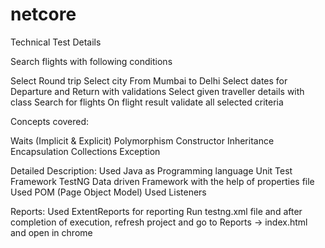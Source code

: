# netcore

Technical Test Details 

Search flights with following conditions

Select Round trip
Select city From Mumbai to Delhi
Select dates for Departure and Return with validations
Select given traveller details with class
Search for flights
On flight result validate all selected criteria

Concepts covered:

Waits (Implicit & Explicit)
Polymorphism
Constructor
Inheritance
Encapsulation
Collections Exception

Detailed Description:
Used Java as Programming language Unit Test Framework
TestNG
Data driven Framework with the help of properties file
Used POM (Page Object Model)
Used Listeners

Reports:
Used ExtentReports for reporting
Run testng.xml file and after completion of execution, refresh project and go to Reports -> index.html and open in chrome
